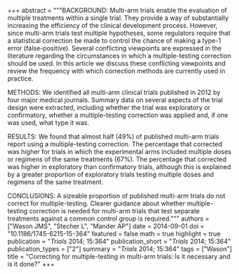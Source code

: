 +++
abstract = """BACKGROUND: Multi-arm trials enable the evaluation of multiple treatments within  a single trial. They provide a way of substantially increasing the efficiency of the clinical development process. However, since multi-arm trials test multiple hypotheses, some regulators require that a statistical correction be made to control the chance of making a type-1 error (false-positive). Several conflicting viewpoints are expressed in the literature regarding the circumstances in which a multiple-testing correction should be used. In this article we discuss these conflicting viewpoints and review the frequency with which correction methods are currently used in practice.

METHODS: We identified all multi-arm clinical trials published in 2012 by four major medical journals. Summary data on several aspects of the trial design were extracted, including whether the trial was exploratory or confirmatory, whether a multiple-testing correction was applied and, if one was used, what type it was.

RESULTS: We found that almost half (49%) of published multi-arm trials report using a multiple-testing correction. The percentage that corrected was higher for trials in which the experimental arms included multiple doses or regimens of the same treatments (67%). The percentage that corrected was higher in exploratory than confirmatory trials, although this is explained by a greater proportion of exploratory trials testing multiple doses and regimens of the same treatment.

CONCLUSIONS: A sizeable proportion of published multi-arm trials do not correct for multiple-testing. Clearer guidance about whether multiple-testing correction is needed for multi-arm trials that test separate treatments against a common control group is required."""
authors = ["Wason JMS", "Stecher L", "Mander AP"]
date = 2014-09-01
doi = "10.1186/1745-6215-15-364"
featured = false
math = true
highlight = true
publication = "*Trials* 2014; 15:364"
publication_short = "*Trials* 2014; 15:364"
publication_types = ["2"]
summary = "*Trials* 2014; 15:364"
tags = ["Wason"]
title = "Correcting for multiple-testing in multi-arm trials: Is it necessary and is it done?"
+++

